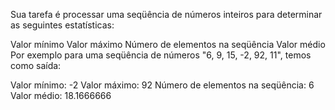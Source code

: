 Sua tarefa é processar uma seqüência de números inteiros para determinar as seguintes estatísticas:

Valor mínimo
Valor máximo
Número de elementos na seqüência
Valor médio
Por exemplo para uma seqüência de números "6, 9, 15, -2, 92, 11", temos como saída:

Valor mínimo: -2
Valor máximo: 92
Número de elementos na seqüência: 6
Valor médio: 18.1666666